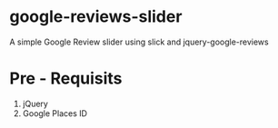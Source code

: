 # google-reviews-slider
A simple Google Review slider using slick and jquery-google-reviews 

# Pre - Requisits 
<ol>
  <li>jQuery</li>
  <li>Google Places ID</li>
</ol>
